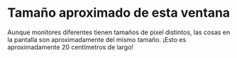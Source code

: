 # Tamaño aproximado de esta ventana

Aunque monitores diferentes tienen tamaños de pixel distintos, las cosas en la
pantalla son aproximadamente del mismo tamaño. ¡Esto es aproximadamente 20
centímetros de largo!
